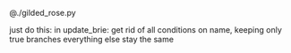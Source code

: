 @./gilded_rose.py

just do this:
in update_brie:
get rid of all conditions on name, keeping only true branches
everything else stay the same
